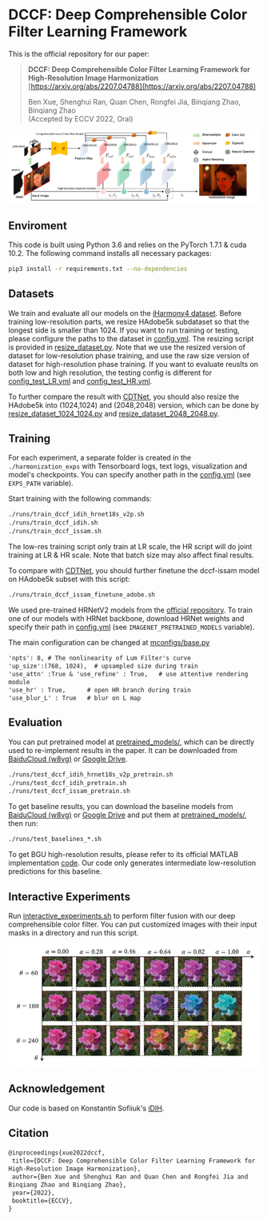 # DCCF: Deep Comprehensible Color Filter Learning Framework

This is the official repository for our paper:

> **DCCF: Deep Comprehensible Color Filter Learning Framework for High-Resolution Image Harmonization**
> [https://arxiv.org/abs/2207.04788](https://arxiv.org/abs/2207.04788)
>
> Ben Xue, Shenghui Ran, Quan Chen, Rongfei Jia, Binqiang Zhao, Binqiang Zhao </br>
> (Accepted by ECCV 2022, Oral) 

![Teaser](assets/Picture1.png)


## Enviroment

This code is built using Python 3.6 and relies on the PyTorch 1.7.1 & cuda 10.2. The following command installs all necessary packages:

```.bash
pip3 install -r requirements.txt --no-dependencies
```



## Datasets
We train and evaluate all our models on the [iHarmony4 dataset](https://github.com/bcmi/Image_Harmonization_Datasets). Before training low-resolution parts, we resize HAdobe5k subdataset so that   the longest side is smaller than 1024. If you want to run training or testing, please configure the paths to the dataset in [config.yml](./config.yml).
The resizing script is provided in [resize_dataset.py](./notebooks/resize_dataset.py). Note that we use the resized version of dataset for low-resolution phase training, and use the raw size version of dataset for high-resolution phase training. If you want to evaluate reuslts on both low and high resolution, the testing config is different for [config_test_LR.yml](./config_test_LR.yml) and [config_test_HR.yml](./config_test_HR.yml). 

To further compare the result with [CDTNet](https://github.com/bcmi/CDTNet-High-Resolution-Image-Harmonization), you should also resize the HAdobe5k into (1024,1024) and (2048,2048) version, which can be done by [resize_dataset_1024_1024.py](./notebooks/resize_dataset_1024_1024.py) and [resize_dataset_2048_2048.py](./notebooks/resize_dataset_2048_2048.py).

## Training

For each experiment, a separate folder is created in the `./harmonization_exps` with Tensorboard logs, text logs, visualization and model's checkpoints.
You can specify another path in the [config.yml](./config.yml) (see `EXPS_PATH` variable).

Start training with the following commands:
```.bash
./runs/train_dccf_idih_hrnet18s_v2p.sh
./runs/train_dccf_idih.sh
./runs/train_dccf_issam.sh
```

The low-res training script only train at LR scale, the HR script will do joint training at LR & HR scale. Note that batch size may also affect final results.

To compare with [CDTNet](https://github.com/bcmi/CDTNet-High-Resolution-Image-Harmonization), you should further finetune the dccf-issam model on HAdobe5k subset with this script:
```.bash
./runs/train_dccf_issam_finetune_adobe.sh
```

We used pre-trained HRNetV2 models from the [official repository](https://github.com/HRNet/HRNet-Image-Classification).
To train one of our models with HRNet backbone, download HRNet weights and specify their path in [config.yml](./config.yml) (see `IMAGENET_PRETRAINED_MODELS` variable).

The main configuration can be changed at [mconfigs/base.py](./mconfigs/base.py)
```
'npts': 8, # The nonlinearity of Lum Filter's curve
'up_size':(768, 1024),  # upsampled size during train
'use_attn' :True & 'use_refine' : True,   # use attentive rendering module
'use_hr' : True,      # open HR branch during train
'use_blur_L' : True   # blur on L map
```

## Evaluation

You can put pretrained model at [pretrained_models/](./pretrained_models), which can be directly used to re-implement results in the paper. It can be downloaded from [BaiduCloud (w8vg)](https://pan.baidu.com/s/1u5q94SzYciYkq5rspBaN7w) or [Google Drive](https://drive.google.com/drive/folders/1RFuf2zMU55ISYWSqu6HDELSxZTne8_u_?usp=sharing). 
```.bash
./runs/test_dccf_idih_hrnet18s_v2p_pretrain.sh
./runs/test_dccf_idih_pretrain.sh
./runs/test_dccf_issam_pretrain.sh
```

To get baseline results, you can download the baseline models from [BaiduCloud (w8vg)](https://pan.baidu.com/s/1u5q94SzYciYkq5rspBaN7w) or [Google Drive](https://drive.google.com/drive/folders/1RFuf2zMU55ISYWSqu6HDELSxZTne8_u_?usp=sharing) and put them at [pretrained_models/](./pretrained_models), then run:
```.bash
./runs/test_baselines_*.sh
```

To get BGU high-resolution results, please refer to its official MATLAB implementation [code](https://github.com/google/bgu). Our code only generates intermediate low-resolution predictions for this baseline.

## Interactive Experiments

Run [interactive_experiments.sh](./runs/interactive_experiments.sh) to perform filter fusion with our deep comprehensible color filter. You can put customized images with their input masks in a directory and run this script.

![Teaser](assets/Picture_H.png)

## Acknowledgement

Our code is based on Konstantin Sofiiuk's [iDIH](https://github.com/saic-vul/image_harmonization).

## Citation

```
@inproceedings{xue2022dccf,
 title={DCCF: Deep Comprehensible Color Filter Learning Framework for High-Resolution Image Harmonization},
 author={Ben Xue and Shenghui Ran and Quan Chen and Rongfei Jia and Binqiang Zhao and Binqiang Zhao},
 year={2022},
 booktitle={ECCV},
}
```
